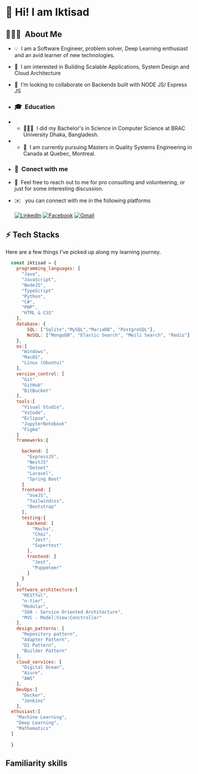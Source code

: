 # 👋 Hi! I am Iktisad
##  👨🏻‍💻 &nbsp;About Me

- 💡 &nbsp;I am a Software Engineer, problem solver, Deep Learning enthusiast and an avid learner of new technologies.

- 👀 &nbsp;I am interested in Building Scalable Applications, System Design and Cloud Architecture 
- 💞️ &nbsp;I’m looking to collaborate on Backends built with NODE JS/ Express JS

- ### 🎓&nbsp; Education
- - 👨🏽‍🎓 &nbsp;I did my Bachelor's in Science in Computer Science at BRAC University Dhaka, Bangladesh.

- - 🌱 &nbsp;I am currently pursuing Masters in Quality Systems Engineering in Canada at Quebec, Montreal.

- ### 👥️ &nbsp;Conect with me
- 💬 &nbsp;Feel free to reach out to me for pro consulting and volunteering, or just for some interesting discussion.
- ✉️ &nbsp; you can connect with me in the following platforms </br></br>
[![LinkedIn](https://img.shields.io/badge/LinkedIn-0077B5?style=for-the-badge&logo=linkedin&logoColor=white)](https://www.linkedin.com/in/iktisad-rashid)
 [![Facebook](https://img.shields.io/badge/Facebook-%231877F2.svg?style=for-the-badge&logo=Facebook&logoColor=white)](https://facebook.com/Iktisad) 
[![Gmail](https://img.shields.io/badge/Gmail-D14836?style=for-the-badge&logo=gmail&logoColor=white)](mailto:iktisad.rashid@gmail.com)


## ⚡ Tech Stacks

Here are a few things I've picked up along my learning journey.

````js
  const iktisad = {
    programming_languages: [
      "Java",
      "JavaScript",
      "NodeJS",
      "TypeScript"
      "Python",
      "C#",
      "PHP",
      "HTML & CSS"
    ],
    database: {
        SQL: ["Sqlite","MySQL","MariaDB", "PostgreSQL"],
        NoSQL: ["MongoDB", "Elastic Search", "Meili Search", "Redis"]
    },
    os:[
      "Windows",
      "MacOS",
      "Linux (Ubuntu)"
    ],
    version_control: [
      "Git"
      "GitHub"
      "BitBucket"
    ],
    tools:[
      "Visual Studio",
      "VsCode",
      "Eclipse",
      "JupyterNotebook"
      "Figma"
    ]
    frameworks:{

      backend: [
        "ExpressJS",
        "NestJS"
        "Dotnet"
        "Laravel",
        "Spring Boot"
      ]
      frontend: [
        "VueJS",
        "Tailwindcss",
        "Bootstrap"
      ],
      testing:{
        backend: [
          "Mocha",
          "Chai",
          "Jest",
          "Supertest"
        ],
        frontend: [
          "Jest",
          "Puppeteer"
        ]
      }
    },
    software_architecture:[
      "RESTful",
      "n-tier",
      "Modular",
      "SOA - Service Oriented Architecture",
      "MVC - Model:View:Conctroller"
    ],
    design_patterns: [
      "Repository pattern",
      "Adapter Pattern",
      "DI Pattern",
      "Builder Pattern"
    ],
    cloud_services: [
      "Digital Ocean",
      "Azure",
      "AWS"
    ],
    DevOps:[
      "Docker",
      "Jenkins"
    ],
  ethusiast:[
    "Machine Learning",
    "Deep Learning",
    "Mathematics"
  ]

  }
````
## Familiarity skills 
